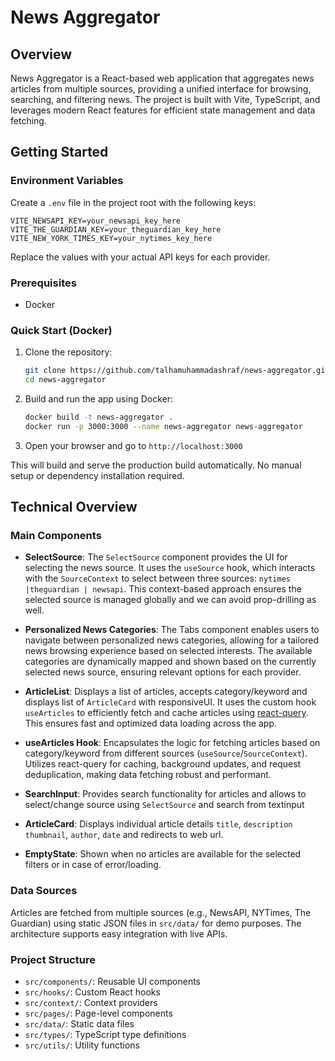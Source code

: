 # News Aggregator
## Overview

News Aggregator is a React-based web application that aggregates news articles from multiple sources, providing a unified interface for browsing, searching, and filtering news. The project is built with Vite, TypeScript, and leverages modern React features for efficient state management and data fetching.

## Getting Started
### Environment Variables
Create a `.env` file in the project root with the following keys:

```env
VITE_NEWSAPI_KEY=your_newsapi_key_here
VITE_THE_GUARDIAN_KEY=your_theguardian_key_here
VITE_NEW_YORK_TIMES_KEY=your_nytimes_key_here
```
Replace the values with your actual API keys for each provider.


### Prerequisites
- Docker

### Quick Start (Docker)
1. Clone the repository:
   ```bash
   git clone https://github.com/talhamuhammadashraf/news-aggregator.git
   cd news-aggregator
   ```
2. Build and run the app using Docker:
   ```bash
   docker build -t news-aggregator .
   docker run -p 3000:3000 --name news-aggregator news-aggregator
   ```
3. Open your browser and go to `http://localhost:3000`

This will build and serve the production build automatically. No manual setup or dependency installation required.

## Technical Overview

### Main Components



- **SelectSource**: The `SelectSource` component provides the UI for selecting the news source. It uses the `useSource` hook, which interacts with the `SourceContext` to select between three sources: `nytimes |theguardian | newsapi`. This context-based approach ensures the selected source is managed globally and we can avoid prop-drilling as well.

- **Personalized News Categories**: The Tabs component enables users to navigate between personalized news categories, allowing for a tailored news browsing experience based on selected interests. The available categories are dynamically mapped and shown based on the currently selected news source, ensuring relevant options for each provider.

- **ArticleList**: Displays a list of articles, accepts category/keyword and displays list of `ArticleCard` with responsiveUI. It uses the custom hook `useArticles` to efficiently fetch and cache articles using [react-query](https://tanstack.com/query/latest). This ensures fast and optimized data loading across the app.

- **useArticles Hook**: Encapsulates the logic for fetching articles based on category/keyword from different sources (`useSource`/`SourceContext`). Utilizes react-query for caching, background updates, and request deduplication, making data fetching robust and performant.

- **SearchInput**: Provides search functionality for articles and allows to select/change source using `SelectSource` and search from textinput

- **ArticleCard**: Displays individual article details `title`, `description` `thumbnail`, `author`, `date` and redirects to web url.

- **EmptyState**: Shown when no articles are available for the selected filters or in case of error/loading.

### Data Sources
Articles are fetched from multiple sources (e.g., NewsAPI, NYTimes, The Guardian) using static JSON files in `src/data/` for demo purposes. The architecture supports easy integration with live APIs.

### Project Structure
- `src/components/`: Reusable UI components
- `src/hooks/`: Custom React hooks
- `src/context/`: Context providers
- `src/pages/`: Page-level components
- `src/data/`: Static data files
- `src/types/`: TypeScript type definitions
- `src/utils/`: Utility functions
